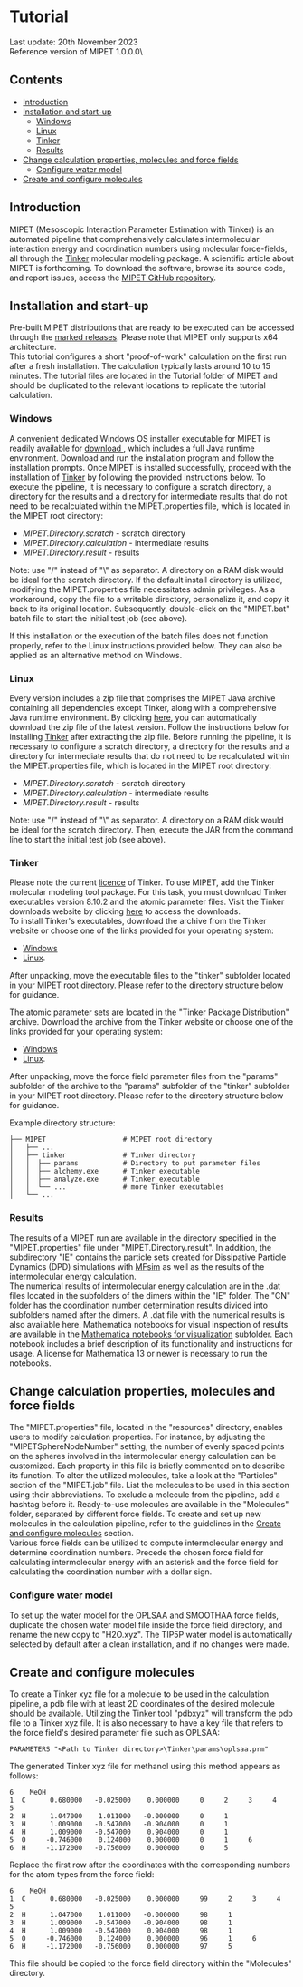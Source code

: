 # Tutorial

Last update: 20th November 2023\
Reference version of MIPET 1.0.0.0\

## Contents
* [Introduction](#introduction)
* [Installation and start-up](#installation-and-start-up)
  * [Windows](#windows)
  * [Linux](#linux)
  * [Tinker](#tinker)
  * [Results](#results)
* [Change calculation properties, molecules and force fields](#change-calculation-properties-molecules-and-force-fields) 
  * [Configure water model](#configure-water-model)
* [Create and configure molecules](#create-and-configure-molecules)

## Introduction
MIPET (Mesoscopic Interaction Parameter Estimation with Tinker) is an automated pipeline that comprehensively calculates
intermolecular interaction energy and coordination numbers using molecular force-fields, all through the <a href="https://dasher.wustl.edu/tinker/">Tinker</a>
molecular modeling package. A scientific article about MIPET is forthcoming. To download the software, browse its source
code, and report issues, access the <a href="https://github.com/zielesny/MIPET">MIPET GitHub repository</a>.

## Installation and start-up
Pre-built MIPET distributions that are ready to be executed can be accessed through the 
<a href="https://github.com/zielesny/MIPET/releases">marked releases</a>. Please note that MIPET only supports x64 architecture.\
This tutorial configures a short "proof-of-work" calculation on the first run after a fresh installation.  The calculation
typically lasts around 10 to 15 minutes. The tutorial files are located in the Tutorial folder of MIPET and should be 
duplicated to the relevant locations to replicate the tutorial calculation.

### Windows
A convenient dedicated Windows OS installer executable for MIPET is readily available for
<a href="https://github.com/zielesny/MIPET/releases/download/MIPET/MIPET_win_x86_64.exe"> download </a>, 
which includes a full Java runtime environment. Download and run the installation program and follow the installation 
prompts. Once MIPET is installed successfully, proceed with the installation of [Tinker](#tinker) by following the 
provided instructions below. To execute the pipeline, it is necessary to configure a scratch directory, a directory for the results 
and a directory for intermediate results that do not need to be recalculated within the MIPET.properties file, 
which is located in the MIPET root directory:

  * *MIPET.Directory.scratch* - scratch directory
  * *MIPET.Directory.calculation* - intermediate results
  * *MIPET.Directory.result* - results

Note: use "/" instead of "\\" as separator. A directory on a RAM disk would be ideal for the scratch directory. 
If the default install directory is utilized, modifying the MIPET.properties file necessitates 
admin privileges. As a workaround, copy the file to a writable directory, personalize it, and copy it back to its 
original location. Subsequently, double-click on the "MIPET.bat" batch file to start the initial test job (see above).

If this installation or the execution of the batch files does not function properly, refer to the Linux instructions 
provided below. They can also be applied as an alternative method on Windows.

### Linux
Every version includes a zip file that comprises the MIPET Java archive containing all dependencies except Tinker, 
along with a comprehensive Java runtime environment. By clicking 
<a href="https://github.com/zielesny/MIPET/releases/download/MIPET/MIPET_linux_x86_64.tar.gz">here</a>, 
you can automatically download the zip file of the latest version. Follow the instructions below for installing [Tinker](#tinker)
after extracting the zip file. Before running the pipeline,  it is necessary to configure a scratch directory, a directory for the results
and a directory for intermediate results that do not need to be recalculated within the MIPET.properties file,
which is located in the MIPET root directory:

* *MIPET.Directory.scratch* - scratch directory
* *MIPET.Directory.calculation* - intermediate results
* *MIPET.Directory.result* - results

Note: use "/" instead of "\\" as separator. A directory on a RAM disk would be ideal for the scratch directory.
Then, execute the JAR from the command line to start the initial test job (see above).

### Tinker
Please note the current <a href="https://dasher.wustl.edu/tinker/downloads/license.pdf">licence</a> of Tinker.
To use MIPET, add the Tinker molecular modeling tool package. For this task, you must download Tinker executables 
version 8.10.2 and the atomic parameter files. Visit the Tinker downloads website by clicking <a href="https://dasher.wustl.edu/tinker/downloads/">here</a>
to access the downloads.<br>
To install Tinker's executables, download the archive from the Tinker website or choose one of the links provided for your operating system:

  * <a href="https://dasher.wustl.edu/tinker/downloads/bin-windows-8.10.2.zip"> Windows </a>
  * <a href="https://dasher.wustl.edu/tinker/downloads/bin-linux-8.10.2.tar.gz"> Linux</a>.

After unpacking, move the executable files to the "tinker" subfolder located in your MIPET root directory. Please refer to the directory structure below for guidance.

The atomic parameter sets are located in the "Tinker Package Distribution" archive. Download the archive from the Tinker website or choose one of the links provided for your operating system:

  * <a href="https://dasher.wustl.edu/tinker/downloads/tinker-8.10.2.zip"> Windows </a>
  * <a href="https://dasher.wustl.edu/tinker/downloads/tinker-8.10.2.tar.gz"> Linux</a>.

After unpacking, move the force field parameter files from the "params" subfolder of the archive to the "params" subfolder of the "tinker" subfolder in your MIPET root directory. Please refer to the directory structure below for guidance.<br>

Example directory structure:

    ├── MIPET                   # MIPET root directory  
    │   ├── ...              
    │   ├── tinker              # Tinker directory
    │   │  ├── params           # Directory to put parameter files  
    │   │  ├── alchemy.exe      # Tinker executable  
    │   │  ├── analyze.exe      # Tinker executable  
    │   │  └── ...              # more Tinker executables  
    │   └── ...                 

### Results
The results of a MIPET run are available in the directory specified in the "MIPET.properties" file under "MIPET.Directory.result". In addition, the subdirectory "IE" contains the particle sets created for Dissipative Particle Dynamics (DPD) simulations with <a href="https://github.com/zielesny/MFsim">MFsim</a> as well as the results of the intermolecular energy calculation.  
The numerical results of intermolecular energy calculation are in the .dat files located in the subfolders of the dimers within the "IE" folder. The "CN" folder has the coordination number determination results divided into subfolders named after the dimers. A .dat file with the numerical results is also available here.
Mathematica notebooks for visual inspection of results are available in the <a href="https://github.com/zielesny/MIPET/tree/main/Mathematica%20notebooks%20for%20visualization">Mathematica notebooks for visualization</a> subfolder. Each notebook includes a brief description of its functionality and instructions for usage. A license for Mathematica 13 or newer is necessary to run the notebooks.

## Change calculation properties, molecules and force fields
The "MIPET.properties" file, located in the "resources" directory, enables users to modify calculation properties. For
instance, by adjusting the "MIPETSphereNodeNumber" setting, the number of evenly spaced points on the spheres involved 
in the intermolecular energy calculation can be customized. Each property in this file is briefly commented on to describe
its function. To alter the utilized molecules, take a look at the "Particles" section of the "MIPET.job" file. List the 
molecules to be used in this section using their abbreviations. To exclude a molecule from the pipeline, add a hashtag 
before it. Ready-to-use molecules are available in the "Molecules" folder, separated by different force fields. To create
and set up new molecules in the calculation pipeline, refer to the guidelines in the 
[Create and configure molecules](#create-and-configure-molecules) section.\
Various force fields can be utilized to compute intermolecular energy and determine coordination numbers. Precede the 
chosen force field for calculating intermolecular energy with an asterisk and the force field for calculating the 
coordination number with a dollar sign.

### Configure water model
To set up the water model for the OPLSAA and SMOOTHAA force fields, duplicate the chosen water model file inside the 
force field directory, and rename the new copy to "H2O.xyz". The TIP5P water model is automatically selected by default
after a clean installation, and if no changes were made.

## Create and configure molecules
To create a Tinker xyz file for a molecule to be used in the calculation pipeline, a pdb file with at least 2D coordinates
of the desired molecule should be available. Utilizing the Tinker tool "pdbxyz" will transform the pdb file to a Tinker 
xyz file. It is also necessary to have a key file that refers to the force field's desired parameter file such as OPLSAA:
    
    PARAMETERS "<Path to Tinker directory>\Tinker\params\oplsaa.prm"  

The generated Tinker xyz file for methanol using this method appears as follows:

    6    MeOH
    1  C      0.680000   -0.025000    0.000000     0     2     3     4     5
    2  H      1.047000    1.011000   -0.000000     0     1
    3  H      1.009000   -0.547000   -0.904000     0     1
    4  H      1.009000   -0.547000    0.904000     0     1
    5  O     -0.746000    0.124000    0.000000     0     1     6
    6  H     -1.172000   -0.756000    0.000000     0     5

Replace the first row after the coordinates with the corresponding numbers for the atom types from the force field:

    6    MeOH
    1  C      0.680000   -0.025000    0.000000     99     2     3     4     5
    2  H      1.047000    1.011000   -0.000000     98     1
    3  H      1.009000   -0.547000   -0.904000     98     1
    4  H      1.009000   -0.547000    0.904000     98     1
    5  O     -0.746000    0.124000    0.000000     96     1     6
    6  H     -1.172000   -0.756000    0.000000     97     5

This file should be copied to the force field directory within the "Molecules" directory.
